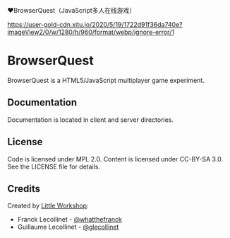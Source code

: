 ❤️BrowserQuest（JavaScript多人在线游戏）


https://user-gold-cdn.xitu.io/2020/5/19/1722d91f36da740e?imageView2/0/w/1280/h/960/format/webp/ignore-error/1

BrowserQuest
============

BrowserQuest is a HTML5/JavaScript multiplayer game experiment.


Documentation
-------------

Documentation is located in client and server directories.


License
-------

Code is licensed under MPL 2.0. Content is licensed under CC-BY-SA 3.0.
See the LICENSE file for details.


Credits
-------
Created by [Little Workshop](http://www.littleworkshop.fr):

* Franck Lecollinet - [@whatthefranck](http://twitter.com/whatthefranck)
* Guillaume Lecollinet - [@glecollinet](http://twitter.com/glecollinet)
